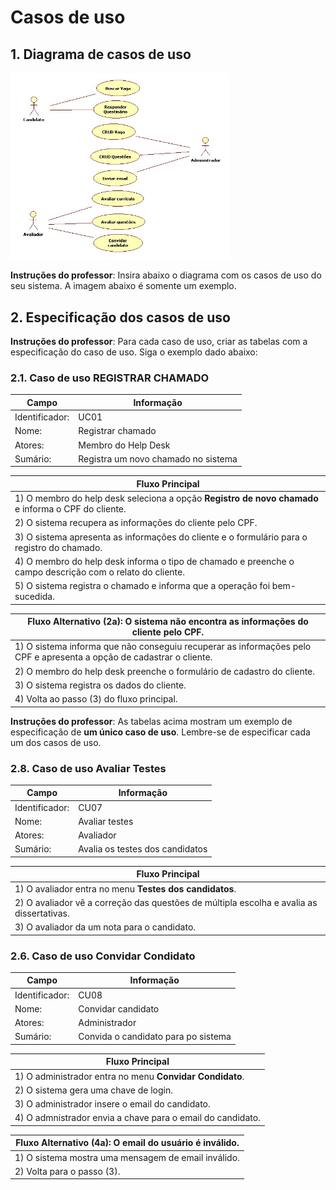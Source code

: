 # Casos de uso

## 1. Diagrama de casos de uso

<img src="CasodeUso.jpg" width="350"/>
  

**Instruções do professor**: Insira abaixo o diagrama com os casos de uso do seu sistema. A imagem abaixo é somente um exemplo.

## 2. Especificação dos casos de uso

**Instruções do professor**: Para cada caso de uso, criar as tabelas com a especificação do caso de uso. Siga o exemplo dado abaixo:

### 2.1. Caso de uso **REGISTRAR CHAMADO**

| Campo          | Informação        |
|---|---|
| Identificador: | UC01              |
| Nome:          | Registrar chamado |
| Atores:        | Membro do Help Desk |
| Sumário:       | Registra um novo chamado no sistema |

| Fluxo Principal |
|---|
| 1) O membro do help desk seleciona a opção **Registro de novo chamado** e informa o CPF do cliente. |
| 2) O sistema recupera as informações do cliente pelo CPF.                   |
| 3) O sistema apresenta as informações do cliente e o formulário para o registro do chamado. |
| 4) O membro do help desk informa o tipo de chamado e preenche o campo descrição com o relato do cliente. |
| 5) O sistema registra o chamado e informa que a operação foi bem-sucedida. |

| Fluxo Alternativo (2a): O sistema não encontra as informações do cliente pelo CPF. |
|---|
| 1) O sistema informa que não conseguiu recuperar as informações pelo CPF e apresenta a opção de cadastrar o cliente. |
| 2) O membro do help desk preenche o formulário de cadastro do cliente. |
| 3) O sistema registra os dados do cliente. |
| 4) Volta ao passo (3) do fluxo principal. |

**Instruções do professor**: As tabelas acima mostram um exemplo de especificação de **um único caso de uso**. Lembre-se de especificar cada um dos casos de uso.

### 2.8. Caso de uso **Avaliar Testes**

| Campo          | Informação        |
|---|---|
| Identificador: | CU07              |
| Nome:          | Avaliar testes |
| Atores:        | Avaliador |
| Sumário:       | Avalia os testes dos candidatos |

| Fluxo Principal |
|---|
| 1) O avaliador entra no menu **Testes dos candidatos**. |
| 2) O avaliador vê a correção das questões de múltipla escolha e avalia as dissertativas. |
| 3) O avaliador da um nota para o candidato. |

### 2.6. Caso de uso **Convidar Condidato**

| Campo          | Informação        |
|---|---|
| Identificador: | CU08              |
| Nome:          | Convidar candidato |
| Atores:        | Administrador |
| Sumário:       | Convida o candidato para po sistema |

| Fluxo Principal |
|---|
| 1) O administrador entra no menu **Convidar Condidato**. |
| 2) O sistema gera uma chave de login. |
| 3) O administrador insere o email do candidato. |
| 4) O admnistrador envia a chave para o email do candidato. |

| Fluxo Alternativo (4a): O email do usuário é inválido. |
|---|
| 1) O sistema mostra uma mensagem de email inválido. |
| 2) Volta para o passo (3). |




